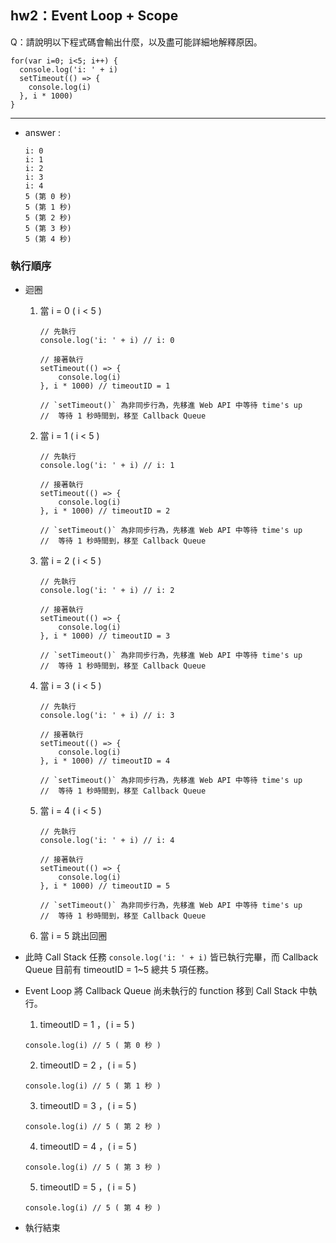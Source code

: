 ## hw2：Event Loop + Scope
Q：請說明以下程式碼會輸出什麼，以及盡可能詳細地解釋原因。

```
for(var i=0; i<5; i++) {
  console.log('i: ' + i)
  setTimeout(() => {
    console.log(i)
  }, i * 1000)
}
```
---
- answer : 
    ```
    i: 0
    i: 1
    i: 2
    i: 3
    i: 4
    5 (第 0 秒)
    5 (第 1 秒) 
    5 (第 2 秒) 
    5 (第 3 秒) 
    5 (第 4 秒) 
    ```

### 執行順序
 - 迴圈

    1. 當 i = 0 ( i < 5 )
        ```
        // 先執行
        console.log('i: ' + i) // i: 0

        // 接著執行
        setTimeout(() => {
            console.log(i)
        }, i * 1000) // timeoutID = 1

        // `setTimeout()` 為非同步行為，先移進 Web API 中等待 time's up
        //  等待 1 秒時間到，移至 Callback Queue
        ```

    2. 當 i = 1 ( i < 5 )
        ```
        // 先執行
        console.log('i: ' + i) // i: 1

        // 接著執行
        setTimeout(() => {
            console.log(i)
        }, i * 1000) // timeoutID = 2

        // `setTimeout()` 為非同步行為，先移進 Web API 中等待 time's up
        //  等待 1 秒時間到，移至 Callback Queue
        ```
    3. 當 i = 2 ( i < 5 )
        ```
        // 先執行
        console.log('i: ' + i) // i: 2

        // 接著執行
        setTimeout(() => {
            console.log(i)
        }, i * 1000) // timeoutID = 3

        // `setTimeout()` 為非同步行為，先移進 Web API 中等待 time's up
        //  等待 1 秒時間到，移至 Callback Queue
        ```

    4. 當 i = 3 ( i < 5 )
        ```
        // 先執行
        console.log('i: ' + i) // i: 3

        // 接著執行
        setTimeout(() => {
            console.log(i)
        }, i * 1000) // timeoutID = 4

        // `setTimeout()` 為非同步行為，先移進 Web API 中等待 time's up
        //  等待 1 秒時間到，移至 Callback Queue
        ```

    5. 當 i = 4 ( i < 5 )
        ```
        // 先執行
        console.log('i: ' + i) // i: 4

        // 接著執行
        setTimeout(() => {
            console.log(i)
        }, i * 1000) // timeoutID = 5

        // `setTimeout()` 為非同步行為，先移進 Web API 中等待 time's up
        //  等待 1 秒時間到，移至 Callback Queue
        ```
    6. 當 i = 5 跳出回圈

 - 此時 Call Stack 任務 ``` console.log('i: ' + i) ``` 皆已執行完畢，而 Callback Queue 目前有 timeoutID = 1~5 總共 5 項任務。
 - Event Loop 將 Callback Queue 尚未執行的 function 移到 Call Stack 中執行。

    1.  timeoutID = 1 ，( i = 5 )
    ```
    console.log(i) // 5 ( 第 0 秒 )
    ```

    2.  timeoutID = 2 ，( i = 5 )
    ```
    console.log(i) // 5 ( 第 1 秒 )
    ```

    3.  timeoutID = 3 ，( i = 5 )
    ```
    console.log(i) // 5 ( 第 2 秒 )
    ```

    4.  timeoutID = 4 ，( i = 5 )
    ```
    console.log(i) // 5 ( 第 3 秒 )
    ```

    5.  timeoutID = 5 ，( i = 5 )
    ```
    console.log(i) // 5 ( 第 4 秒 )
    ```
- 執行結束